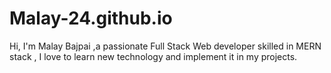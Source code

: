 # Malay-24.github.io
Hi, I'm Malay Bajpai ,a passionate Full Stack Web developer skilled in MERN stack , I love to learn new technology and implement it in my projects.
